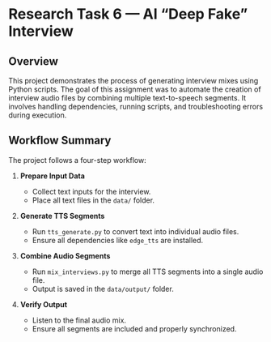 # Research Task 6 — AI “Deep Fake” Interview 

## Overview
This project demonstrates the process of generating interview mixes using Python scripts. The goal of this assignment was to automate the creation of interview audio files by combining multiple text-to-speech segments. It involves handling dependencies, running scripts, and troubleshooting errors during execution.

## Workflow Summary

The project follows a four-step workflow:

1. **Prepare Input Data**  
   - Collect text inputs for the interview.  
   - Place all text files in the `data/` folder.

2. **Generate TTS Segments**  
   - Run `tts_generate.py` to convert text into individual audio files.  
   - Ensure all dependencies like `edge_tts` are installed.

3. **Combine Audio Segments**  
   - Run `mix_interviews.py` to merge all TTS segments into a single audio file.  
   - Output is saved in the `data/output/` folder.

4. **Verify Output**  
   - Listen to the final audio mix.  
   - Ensure all segments are included and properly synchronized.


